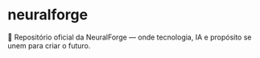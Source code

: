 # neuralforge
🚀 Repositório oficial da NeuralForge — onde tecnologia, IA e propósito se unem para criar o futuro.
